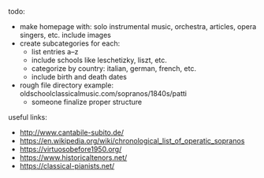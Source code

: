 todo:

- make homepage with: solo instrumental music, orchestra, articles, opera singers, etc. include images
- create subcategories for each:
  - list entries a–z
  - include schools like leschetizky, liszt, etc.
  - categorize by country: italian, german, french, etc.
  - include birth and death dates
- rough file directory example: oldschoolclassicalmusic.com/sopranos/1840s/patti
  - someone finalize proper structure

useful links:

- http://www.cantabile-subito.de/
- https://en.wikipedia.org/wiki/chronological_list_of_operatic_sopranos
- https://virtuosobefore1950.org/
- https://www.historicaltenors.net/
- https://classical-pianists.net/
